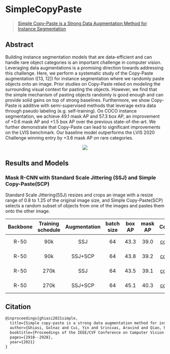 # SimpleCopyPaste

> [Simple Copy-Paste is a Strong Data Augmentation Method for Instance Segmentation](https://arxiv.org/abs/2012.07177)

<!-- [ALGORITHM] -->

## Abstract

Building instance segmentation models that are data-efficient and can handle rare object categories is an important challenge in computer vision. Leveraging data augmentations is a promising direction towards addressing this challenge. Here, we perform a systematic study of the Copy-Paste augmentation (\[13, 12\]) for instance segmentation where we randomly paste objects onto an image. Prior studies on Copy-Paste relied on modeling the surrounding visual context for pasting the objects. However, we find that the simple mechanism of pasting objects randomly is good enough and can provide solid gains on top of strong baselines. Furthermore, we show Copy-Paste is additive with semi-supervised methods that leverage extra data through pseudo labeling (e.g. self-training). On COCO instance segmentation, we achieve 49.1 mask AP and 57.3 box AP, an improvement of +0.6 mask AP and +1.5 box AP over the previous state-of-the-art. We further demonstrate that Copy-Paste can lead to significant improvements on the LVIS benchmark. Our baseline model outperforms the LVIS 2020 Challenge winning entry by +3.6 mask AP on rare categories.

<div align=center>
<img src="https://user-images.githubusercontent.com/40661020/161843866-c5b769da-58b2-4c1f-8078-db4a4ded3881.png"/>
</div>

## Results and Models

### Mask R-CNN with Standard Scale Jittering (SSJ) and Simple Copy-Paste(SCP)

Standard Scale Jittering(SSJ) resizes and crops an image with a resize range of 0.8 to 1.25 of the original image size, and Simple Copy-Paste(SCP) selects a random subset of objects from one of the images and pastes them onto the other image.

| Backbone | Training schedule | Augmentation | batch size | box AP | mask AP |                                         Config                                         |                                                                                                                                                                                                                               Download                                                                                                                                                                                                                               |
| :------: | :---------------: | :----------: | :--------: | :----: | :-----: | :------------------------------------------------------------------------------------: | :------------------------------------------------------------------------------------------------------------------------------------------------------------------------------------------------------------------------------------------------------------------------------------------------------------------------------------------------------------------------------------------------------------------------------------------------------------------: |
|   R-50   |        90k        |     SSJ      |     64     |  43.3  |  39.0   |   [config](./mask-rcnn_r50_fpn_rpn-2conv_4conv1fc_syncbn-all_32xb2-ssj-90k_coco.py)    |           [model](https://download.openmmlab.com/mmdetection/v2.0/simple_copy_paste/mask_rcnn_r50_fpn_syncbn-all_rpn-2conv_ssj_32x2_90k_coco/mask_rcnn_r50_fpn_syncbn-all_rpn-2conv_ssj_32x2_90k_coco_20220316_181409-f79c84c5.pth) \| [log](https://download.openmmlab.com/mmdetection/v2.0/simple_copy_paste/mask_rcnn_r50_fpn_syncbn-all_rpn-2conv_ssj_32x2_90k_coco/mask_rcnn_r50_fpn_syncbn-all_rpn-2conv_ssj_32x2_90k_coco_20220316_181409.log.json)           |
|   R-50   |        90k        |   SSJ+SCP    |     64     |  43.8  |  39.2   | [config](./mask-rcnn_r50_fpn_rpn-2conv_4conv1fc_syncbn-all_32xb2-ssj-scp-90k_coco.py)  |   [model](https://download.openmmlab.com/mmdetection/v2.0/simple_copy_paste/mask_rcnn_r50_fpn_syncbn-all_rpn-2conv_ssj_scp_32x2_90k_coco/mask_rcnn_r50_fpn_syncbn-all_rpn-2conv_ssj_scp_32x2_90k_coco_20220316_181307-6bc5726f.pth) \| [log](https://download.openmmlab.com/mmdetection/v2.0/simple_copy_paste/mask_rcnn_r50_fpn_syncbn-all_rpn-2conv_ssj_scp_32x2_90k_coco/mask_rcnn_r50_fpn_syncbn-all_rpn-2conv_ssj_scp_32x2_90k_coco_20220316_181307.log.json)   |
|   R-50   |       270k        |     SSJ      |     64     |  43.5  |  39.1   |   [config](./mask-rcnn_r50_fpn_rpn-2conv_4conv1fc_syncbn-all_32xb2-ssj-270k_coco.py)   |         [model](https://download.openmmlab.com/mmdetection/v2.0/simple_copy_paste/mask_rcnn_r50_fpn_syncbn-all_rpn-2conv_ssj_32x2_270k_coco/mask_rcnn_r50_fpn_syncbn-all_rpn-2conv_ssj_32x2_270k_coco_20220324_182940-33a100c5.pth) \| [log](https://download.openmmlab.com/mmdetection/v2.0/simple_copy_paste/mask_rcnn_r50_fpn_syncbn-all_rpn-2conv_ssj_32x2_270k_coco/mask_rcnn_r50_fpn_syncbn-all_rpn-2conv_ssj_32x2_270k_coco_20220324_182940.log.json)         |
|   R-50   |       270k        |   SSJ+SCP    |     64     |  45.1  |  40.3   | [config](./mask-rcnn_r50_fpn_rpn-2conv_4conv1fc_syncbn-all_32xb2-ssj-scp-270k_coco.py) | [model](https://download.openmmlab.com/mmdetection/v2.0/simple_copy_paste/mask_rcnn_r50_fpn_syncbn-all_rpn-2conv_ssj_scp_32x2_270k_coco/mask_rcnn_r50_fpn_syncbn-all_rpn-2conv_ssj_scp_32x2_270k_coco_20220324_201229-80ee90b7.pth) \| [log](https://download.openmmlab.com/mmdetection/v2.0/simple_copy_paste/mask_rcnn_r50_fpn_syncbn-all_rpn-2conv_ssj_scp_32x2_270k_coco/mask_rcnn_r50_fpn_syncbn-all_rpn-2conv_ssj_scp_32x2_270k_coco_20220324_201229.log.json) |

## Citation

```latex
@inproceedings{ghiasi2021simple,
  title={Simple copy-paste is a strong data augmentation method for instance segmentation},
  author={Ghiasi, Golnaz and Cui, Yin and Srinivas, Aravind and Qian, Rui and Lin, Tsung-Yi and Cubuk, Ekin D and Le, Quoc V and Zoph, Barret},
  booktitle={Proceedings of the IEEE/CVF Conference on Computer Vision and Pattern Recognition},
  pages={2918--2928},
  year={2021}
}
```
